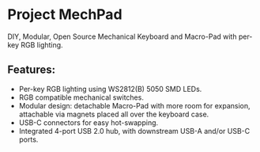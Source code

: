# Project MechPad
DIY, Modular, Open Source Mechanical Keyboard and Macro-Pad with per-key RGB lighting.

## Features:
- Per-key RGB lighting using WS2812(B) 5050 SMD LEDs.
- RGB compatible mechanical switches.
- Modular design: detachable Macro-Pad with more room for expansion, attachable via magnets placed all over the keyboard case.
- USB-C connectors for easy hot-swapping.
- Integrated 4-port USB 2.0 hub, with downstream USB-A and/or USB-C ports.
